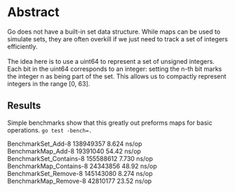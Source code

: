 # Abstract

Go does not have a built-in set data structure. While maps can be used to simulate sets, they are often overkill if we just need to track a set of integers efficiently.
<br/>
<br/>
The idea here is to use a uint64 to represent a set of unsigned integers. Each bit in the uint64 corresponds to an integer: setting the n-th bit marks the integer n as being part of the set. This allows us to compactly represent integers in the range [0, 63].

## Results

Simple benchmarks show that this greatly out preforms maps for basic operations.
`go test -bench=.`

BenchmarkSet_Add-8 138949357 8.624 ns/op<br/>
BenchmarkMap_Add-8 19391040 54.42 ns/op<br/>
BenchmarkSet_Contains-8 155588612 7.730 ns/op<br/>
BenchmarkMap_Contains-8 24343856 48.92 ns/op<br/>
BenchmarkSet_Remove-8 145143080 8.274 ns/op<br/>
BenchmarkMap_Remove-8 42810177 23.52 ns/op
